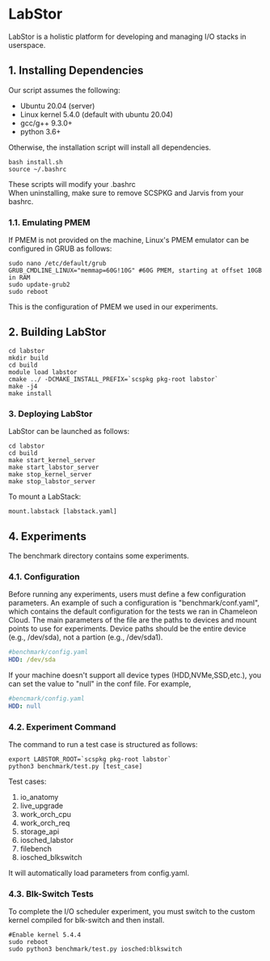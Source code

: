 
# LabStor

LabStor is a holistic platform for developing and managing I/O stacks in userspace.

## 1. Installing Dependencies

Our script assumes the following:
* Ubuntu 20.04 (server)
* Linux kernel 5.4.0 (default with ubuntu 20.04)
* gcc/g++ 9.3.0+
* python 3.6+

Otherwise, the installation script will install all dependencies.
```
bash install.sh
source ~/.bashrc
```

These scripts will modify your .bashrc  
When uninstalling, make sure to remove SCSPKG and Jarvis from your bashrc.

### 1.1. Emulating PMEM

If PMEM is not provided on the machine, Linux's PMEM emulator can be configured in GRUB as follows:
```
sudo nano /etc/default/grub
GRUB_CMDLINE_LINUX="memmap=60G!10G" #60G PMEM, starting at offset 10GB in RAM
sudo update-grub2
sudo reboot
```
This is the configuration of PMEM we used in our experiments.

## 2. Building LabStor

```
cd labstor  
mkdir build    
cd build  
module load labstor
cmake ../ -DCMAKE_INSTALL_PREFIX=`scspkg pkg-root labstor`  
make -j4  
make install  
```

### 3. Deploying LabStor

LabStor can be launched as follows:
```
cd labstor
cd build
make start_kernel_server
make start_labstor_server
make stop_kernel_server
make stop_labstor_server
```

To mount a LabStack:
```
mount.labstack [labstack.yaml]
```

## 4. Experiments

The benchmark directory contains some experiments.

### 4.1. Configuration

Before running any experiments, users must define a few configuration parameters.
An example of such a configuration is "benchmark/conf.yaml", which contains the default
configuration for the tests we ran in Chameleon Cloud. The main parameters of the file are
the paths to devices and mount points to use for experiments. Device paths should be the entire
device (e.g., /dev/sda), not a partion (e.g., /dev/sda1).

```yaml
#benchmark/config.yaml
HDD: /dev/sda
```

If your machine doesn't support all device types (HDD,NVMe,SSD,etc.), you can set the
value to "null" in the conf file. For example,

```yaml
#bencmark/config.yaml
HDD: null
```

### 4.2. Experiment Command

The command to run a test case is structured as follows:
```
export LABSTOR_ROOT=`scspkg pkg-root labstor`
python3 benchmark/test.py [test_case]
```

Test cases:
1. io_anatomy
2. live_upgrade
3. work_orch_cpu
4. work_orch_req
5. storage_api
6. iosched_labstor
7. filebench
8. iosched_blkswitch

It will automatically load parameters from config.yaml.

### 4.3. Blk-Switch Tests

To complete the I/O scheduler experiment, you must switch to the custom kernel compiled
for blk-switch and then install.
```
#Enable kernel 5.4.4
sudo reboot
sudo python3 benchmark/test.py iosched:blkswitch
```
